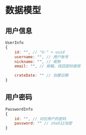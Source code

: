 # 数据模型

## 用户信息
```javascript
UserInfo
{
    id: "", // "U-" + uuid
    username: "", // 用户账号
    nickname: "", // 昵称
    email: "", // 邮箱，找回密码使用

    crateDate: "" // 创建日期
}
```

## 用户密码
```javascript
PasswordInfo
{
    id: "", // 对应用户的密码
    password: "" // sha512加密
}
```